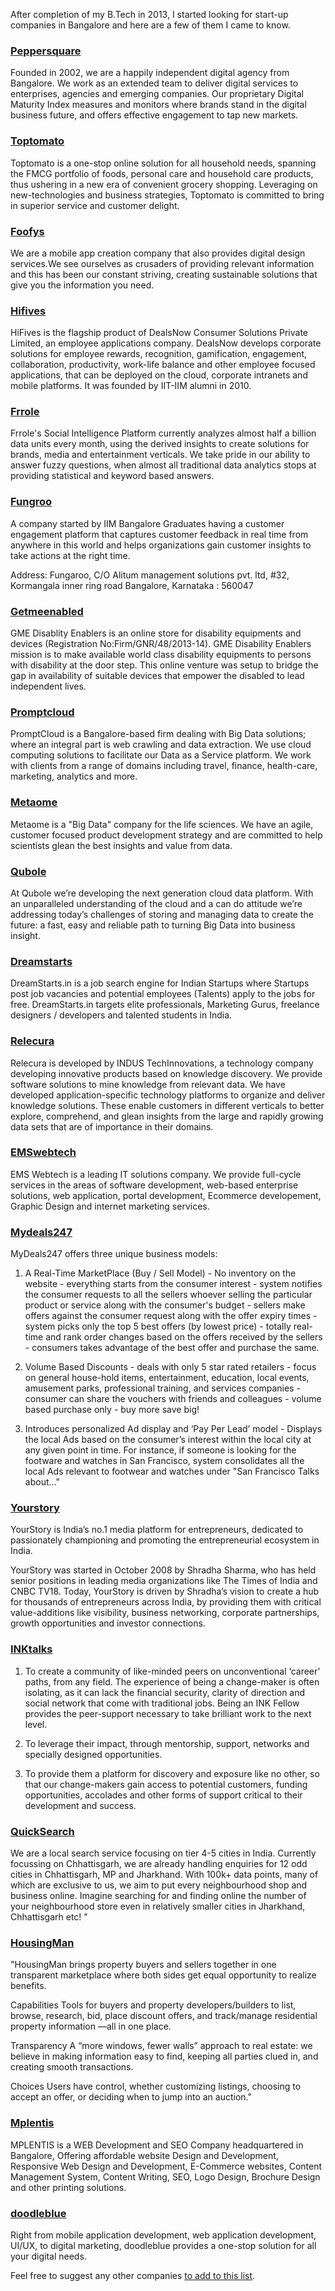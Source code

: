 <!--
.. title: Start Up Companies In Banglore
.. slug: list-of-bangalore-start-up-companies
.. date: 2014-01-13 16:52:00
.. tags: bangalore,startups
.. description:
.. description:
.. type: text
-->


After completion of my B.Tech in 2013, I started looking for start-up companies in Bangalore and here are a few of them I came to know.

### [Peppersquare](http://peppersquare.com)

Founded in 2002, we are a happily independent digital agency from Bangalore. We work as an extended team to deliver digital services to enterprises, agencies and emerging companies. Our proprietary Digital Maturity Index measures and monitors where brands stand in the digital business future, and offers effective engagement to tap new markets.


### [Toptomato](http://toptomato.in)

Toptomato is a one-stop online solution for all household needs, spanning the FMCG portfolio of foods, personal care and household care products, thus ushering in a new era of convenient grocery shopping. Leveraging on new-technologies and business strategies, Toptomato is committed to bring in superior service and customer delight.


### [Foofys](http://foofys.com)

We are a mobile app creation company that also provides digital design services.We see ourselves as crusaders of providing relevant information and this has been our constant striving, creating sustainable solutions that give you the information you need.



### [Hifives](http://hifives.in)

HiFives is the flagship product of DealsNow Consumer Solutions Private Limited, an employee applications company. DealsNow develops corporate solutions for employee rewards, recognition, gamification, engagement, collaboration, productivity, work-life balance and other employee focused applications, that can be deployed on the cloud, corporate intranets and mobile platforms. It was founded by IIT-IIM alumni in 2010.



### [Frrole](http://frrole.com)

Frrole's Social Intelligence Platform currently analyzes almost half a billion data units every month, using the derived insights to create solutions for brands, media and entertainment verticals. We take pride in our ability to answer fuzzy questions, when almost all traditional data analytics stops at providing statistical and keyword based answers.


### [Fungroo](http://fungroo.com)

A company started by IIM Bangalore Graduates having a customer engagement platform that captures customer feedback in real time from anywhere in this world and helps organizations gain customer insights to take actions at the right time.

Address:
Fungaroo, C/O Alitum management solutions pvt. ltd, #32, Kormangala inner ring road Bangalore, Karnataka : 560047

### [Getmeenabled](http://getmeenabled.com)

GME Disablity Enablers is an online store for disability equipments and devices (Registration No:Firm/GNR/48/2013-14). GME Disability Enablers mission is to make available world class disability equipments to persons with disability at the door step. This online venture was setup to bridge the gap in availability of suitable devices that empower the disabled to lead independent lives.


### [Promptcloud](http://promptcloud.com)

PromptCloud is a Bangalore-based firm dealing with Big Data solutions; where an integral part is web crawling and data extraction. We use cloud computing solutions to facilitate our Data as a Service platform. We work with clients from a range of domains including travel, finance, health-care, marketing, analytics and more.


### [Metaome](http://metaome.com)

Metaome is a "Big Data" company for the life sciences. We have an agile, customer focused product development strategy and are committed to help scientists glean the best insights and value from data.


### [Qubole](http://qubole.com)

At Qubole we’re developing the next generation cloud data platform. With an unparalleled understanding of the cloud and a can do attitude we’re addressing today’s challenges of storing and managing data to create the future: a fast, easy and reliable path to turning Big Data into business insight.


### [Dreamstarts](http://dreamstarts.in)

DreamStarts.in is a job search engine for Indian Startups where Startups post job vacancies and potential employees (Talents) apply to the jobs for free. DreamStarts.in targets elite professionals, Marketing Gurus, freelance designers / developers and talented students in India.

### [Relecura](http://relecura.com)

Relecura is developed by INDUS TechInnovations, a technology company developing innovative products based on knowledge discovery. We provide software solutions to mine knowledge from relevant data. We have developed application-specific technology platforms to organize and deliver knowledge solutions. These enable customers in different verticals to better explore, comprehend, and glean insights from the large and rapidly growing data sets that are of importance in their domains.


### [EMSwebtech](http://emswebtech.com)

EMS Webtech is a leading IT solutions company. We provide full-cycle services in the areas of software development, web-based enterprise solutions, web application, portal development, Ecommerce developement, Graphic Design and internet marketing services.


### [Mydeals247](http://mydeals247.com)

MyDeals247 offers three unique business models:

1. A Real-Time MarketPlace (Buy / Sell Model) - No inventory on the website - everything starts from the consumer interest - system notifies the consumer requests to all the sellers whoever selling the particular product or service along with the consumer's budget - sellers make offers against the consumer request along with the offer expiry times - system picks only the top 5 best offers (by lowest price) - totally real-time and rank order changes based on the offers received by the sellers - consumers takes advantage of the best offer and purchase the same.

2. Volume Based Discounts - deals with only 5 star rated retailers - focus on general house-hold items, entertainment, education, local events, amusement parks, professional training, and services companies - consumer can share the vouchers with friends and colleagues - volume based purchase only - buy more save big!

3. Introduces personalized Ad display and ‘Pay Per Lead’ model - Displays the local Ads based on the consumer’s interest within the local city at any given point in time. For instance, if someone is looking for the footware and watches in San Francisco, system consolidates all the local Ads relevant to footwear and watches under "San Francisco Talks about..."


### [Yourstory](http://yourstory.com)

YourStory is India’s no.1 media platform for entrepreneurs, dedicated to passionately championing and promoting the entrepreneurial ecosystem in India.

YourStory was started in October 2008 by Shradha Sharma, who has held senior positions in leading media organizations like The Times of India and CNBC TV18. Today, YourStory is driven by Shradha’s vision to create a hub for thousands of entrepreneurs across India, by providing them with critical value-additions like visibility, business networking, corporate partnerships, growth opportunities and investor connections.


### [INKtalks](http://inktalks.com)

1. To create a community of like-minded peers on unconventional ‘career’ paths, from any field. The experience of being a change-maker is often isolating, as it can lack the financial security, clarity of direction and social network that come with traditional jobs. Being an INK Fellow provides the peer-support necessary to take brilliant work to the next level.

2. To leverage their impact, through mentorship, support, networks and specially designed opportunities.

3. To provide them a platform for discovery and exposure like no other, so that our change-makers gain access to potential customers, funding opportunities, accolades and other forms of support critical to their development and success.


### [QuickSearch](http://quicksearch.in)

We are a local search service focusing on tier 4-5 cities in India. Currently focussing on Chhattisgarh, we are already handling enquiries for 12 odd cities in Chhattisgarh, MP and Jharkhand. With 100k+ data points, many of which are exclusive to us, we aim to put every neighbourhood shop and business online. Imagine searching for and finding online the number of your neighbourhood store even in relatively smaller cities in Jharkhand, Chhattisgarh etc! "


### [HousingMan](http://housingman.com)

"HousingMan brings property buyers and sellers together in one transparent marketplace where both sides get equal opportunity to realize benefits.

Capabilities
Tools for buyers and property developers/builders to list, browse, research, bid, place discount offers, and track/manage residential property information —all in one place.

Transparency
A “more windows, fewer walls” approach to real estate: we believe in making information easy to find, keeping all parties clued in, and creating smooth transactions.

Choices
Users have control, whether customizing listings, choosing to accept an offer, or deciding when to jump into an auction."


### [Mplentis](http://mplentis.com)

MPLENTIS is a WEB Development and SEO Company headquartered in Bangalore, Offering affordable website Design and Development, Responsive Web Design and Development, E-Commerce websites, Content Management System, Content Writing, SEO, Logo Design, Brochure Design and other printing solutions.


### [doodleblue](https://www.doodleblue.com/)

Right from mobile application development, web application development, UI/UX, to digital marketing, doodleblue provides a one-stop solution for all your digital needs.



Feel free to suggest any other companies [to add to this list](http://goo.gl/forms/ne0kRY6LdQc1XP6O2).
